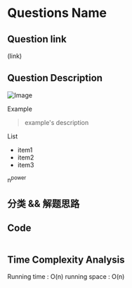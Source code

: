 # Questions Name

## Question link
(link)

## Question Description
![Image]()

Example
> example's description

List
- item1
- item2
- item3

n<sup>power</sup> 
## 分类 && 解题思路

## Code
```c++

```

## Time Complexity Analysis
Running time  : O(n)
running space : O(n)